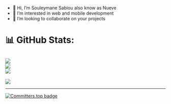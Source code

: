 - 👋 Hi, I’m Souleymane Sabiou also know as Nueve
- 👀 I’m interested in web and mobile development
- 🤩 I’m looking to collaborate on your projects
<!---

--->
# 📊 GitHub Stats:
![](https://github-readme-stats.vercel.app/api?username=Godisouleymane&theme=tokyonight&hide_border=false&include_all_commits=true&count_private=true)<br/>
![](https://github-readme-streak-stats.herokuapp.com/?user=Godisouleymane&theme=tokyonight&hide_border=false)<br/>
![](https://github-readme-stats.vercel.app/api/top-langs/?username=Godisouleymane&theme=tokyonight&hide_border=false&include_all_commits=true&count_private=true&layout=compact)
---
[![](https://visitcount.itsvg.in/api?id=Yacoubou-seidou&icon=0&color=0)](https://visitcount.itsvg.in)
<!-- Proudly created with GPRM ( https://gprm.itsvg.in ) -->
---
[![Committers.top badge](https://user-badge.committers.top/niger_private/Godisouleymane.svg)](https://user-badge.committers.top/niger_private/Godisouleymane)
